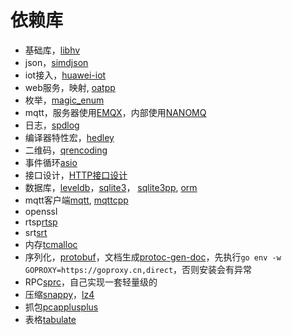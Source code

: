 # 依赖库

- 基础库，[libhv](https://github.com/JerryYu512/libhv)
- json，[simdjson](https://github.com/simdjson/simdjson)
- iot接入，[huawei-iot](https://github.com/huaweicloud/huaweicloud-iot-device-sdk-c)
- web服务，映射, [oatpp](https://github.com/oatpp/oatpp)
- 枚举，[magic_enum](https://github.com/Neargye/magic_enum)
- mqtt，服务器使用[EMQX](https://github.com/emqx/emqx)，内部使用[NANOMQ](https://github.com/emqx/nanomq)
- 日志，[spdlog](https://github.com/gabime/spdlog)
- 编译器特性宏，[hedley](https://github.com/nemequ/hedley)
- 二维码，[qrencoding]()
- 事件循环[asio](https://github.com/chriskohlhoff/asio)
- 接口设计，[HTTP接口设计](https://github.com/JerryYu512/http-api-guide)
- 数据库，[leveldb](https://github.com/google/leveldb)，[sqlite3](https://github.com/sqlite/sqlite)， [sqlite3pp](https://github.com/iwongu/sqlite3pp), [orm](https://github.com/fnc12/sqlite_orm)
- mqtt客户端[mqtt](https://github.com/eclipse/paho.mqtt.c), [mqttcpp](https://github.com/eclipse/paho.mqtt.cpp)
- openssl
- rtsp[rtsp](https://github.com/PHZ76/RtspServer)
- srt[srt](https://github.com/Haivision/srt)
- 内存[tcmalloc](https://github.com/google/tcmalloc)
- 序列化，[protobuf](https://github.com/protocolbuffers/protobuf)，文档生成[protoc-gen-doc](https://github.com/pseudomuto/protoc-gen-doc)，先执行`go env -w GOPROXY=https://goproxy.cn,direct`，否则安装会有异常
- RPC[sprc](https://github.com/sogou/srpc)，自己实现一套轻量级的
- 压缩[snappy](https://github.com/google/snappy)，[lz4](https://github.com/lz4/lz4)
- 抓包[pcapplusplus](https://github.com/seladb/PcapPlusPlus)
- 表格[tabulate](https://github.com/p-ranav/tabulate)
